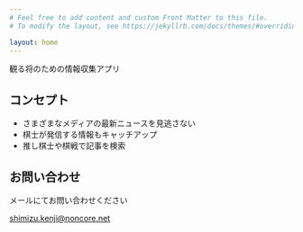 ```yaml
---
# Feel free to add content and custom Front Matter to this file.
# To modify the layout, see https://jekyllrb.com/docs/themes/#overriding-theme-defaults

layout: home
---
```

観る将のための情報収集アプリ

## コンセプト
- さまざまなメディアの最新ニュースを見逃さない
- 棋士が発信する情報もキャッチアップ
- 推し棋士や棋戦で記事を検索

## お問い合わせ
メールにてお問い合わせください

[shimizu.kenji@noncore.net](shimizu.kenji@noncore.net)
